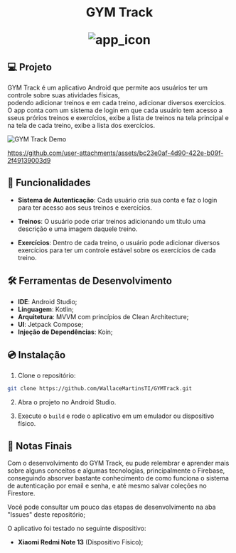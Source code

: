 <h1 align="center">
  <p align="center">GYM Track</p>

![app_icon](https://github.com/user-attachments/assets/f6a59c0e-1613-462a-a603-6b507975ba41)

## 💻 Projeto

GYM Track é um aplicativo Android que permite aos usuários ter um controle sobre suas atividades físicas,  
podendo adicionar treinos e em cada treino, adicionar diversos exercícios. O app conta com um sistema de login 
em que cada usuário tem acesso a sseus prórios treinos e exercícios, exibe a lista de treinos na tela principal 
e na tela de cada treino, exibe a lista dos exercícios.

![GYM Track Demo](https://github.com/user-attachments/assets/6024d02f-f226-410b-851c-82ec98c407ba)

https://github.com/user-attachments/assets/bc23e0af-4d90-422e-b09f-2f49139003d9

</h1>

## 🚀 Funcionalidades

- **Sistema de Autenticação**: Cada usuário cria sua conta e faz o login para ter acesso aos seus treinos e exercícios.

- **Treinos**: O usuário pode criar treinos adicionando um título uma descrição e uma imagem daquele treino.

- **Exercícios**: Dentro de cada treino, o usuário pode adicionar diversos exercícios para ter um controle 
estável sobre os exercícios de cada treino.

## 🛠️ Ferramentas de Desenvolvimento

- **IDE**: Android Studio;
- **Linguagem**: Kotlin;
- **Arquitetura**: MVVM com princípios de Clean Architecture;
- **UI**: Jetpack Compose;
- **Injeção de Dependências**: Koin;

## 💿 Instalação

1. Clone o repositório:

```bash
git clone https://github.com/WallaceMartinsTI/GYMTrack.git
```

2. Abra o projeto no Android Studio.

3. Execute o `build` e rode o aplicativo em um emulador ou dispositivo físico.

## 🧾 Notas Finais

Com o desenvolvimento do GYM Track, eu pude relembrar e aprender mais sobre alguns conceitos e algumas tecnologias, principalmente o Firebase, 
conseguindo absorver bastante conhecimento de como funciona o sistema de autenticação por email e senha, e até mesmo salvar coleções no Firestore.

Você pode consultar um pouco das etapas de desenvolvimento na aba "Issues" deste repositório;

O aplicativo foi testado no seguinte dispositivo:
- **Xiaomi Redmi Note 13** (Dispositivo Físico);
